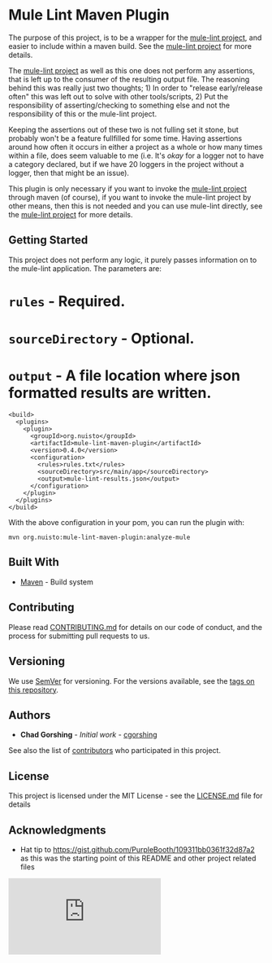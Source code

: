 # Mule Lint Maven Plugin

The purpose of this project, is to be a wrapper for the
[mule-lint project](https://github.com/nuisto/mule-lint),
and easier to include within a maven build. See the
[mule-lint project](https://github.com/nuisto/mule-lint) for
more details.

The [mule-lint project](https://github.com/nuisto/mule-lint) as well as this one does not perform any assertions,
that is left up to the consumer of the resulting output file. The reasoning
behind this was really just two thoughts; 1) In order to "release early/release
often" this was left out to solve with other tools/scripts, 2) Put the
responsibility of asserting/checking to something else and not the
responsibility of this or the mule-lint project.

Keeping the assertions out of these two is not fulling set it stone, but
probably won't be a feature fullfilled for some time. Having assertions around
how often it occurs in either a project as a whole or how many times within a
file, does seem valuable to me (i.e. It's _okay_ for a logger not to have a
category declared, but if we have 20 loggers in the project without a logger, then that
might be an issue).

This plugin is only necessary if you want to invoke the [mule-lint
project](https://github.com/nuisto/mule-lint)
through maven (of course), if you want to invoke the mule-lint project by other
means, then this is not needed and you can use mule-lint directly, see the
[mule-lint project](https://github.com/nuisto/mule-lint) for more details.

## Getting Started
This project does not perform any logic, it purely passes information on to the
mule-lint application. The parameters are:
# `rules` - Required.
# `sourceDirectory` - Optional.
# `output` - A file location where json formatted results are written.

```
<build>
  <plugins>
    <plugin>
      <groupId>org.nuisto</groupId>
      <artifactId>mule-lint-maven-plugin</artifactId>
      <version>0.4.0</version>
      <configuration>
        <rules>rules.txt</rules>
        <sourceDirectory>src/main/app</sourceDirectory>
        <output>mule-lint-results.json</output>
      </configuration>
    </plugin>
  </plugins>
</build>
```

With the above configuration in your pom, you can run the plugin with:
```
mvn org.nuisto:mule-lint-maven-plugin:analyze-mule
```

## Built With

* [Maven](https://maven.apache.org/) - Build system

## Contributing

Please read [CONTRIBUTING.md](https://github.com/nuisto/mule-lint-maven-plugin/CONTRIBUTING.md) for details on our code of conduct, and the process for submitting pull requests to us.

## Versioning

We use [SemVer](http://semver.org/) for versioning. For the versions available, see the [tags on this repository](https://github.com/nuisto/mule-lint-maven-plugin/tags). 

## Authors

* **Chad Gorshing** - *Initial work* - [cgorshing](https://gens.io/profile/cgorshing)

See also the list of [contributors](https://github.com/nuisto/mule-lint-maven-plugin/contributors) who participated in this project.

## License

This project is licensed under the MIT License - see the [LICENSE.md](LICENSE.md) file for details

## Acknowledgments

* Hat tip to https://gist.github.com/PurpleBooth/109311bb0361f32d87a2 as this
  was the starting point of this README and other project related files

[![Analytics](https://beacon-cgorshing.appspot.com/UA-24556575-4/nuisto/mule-lint-maven-plugin/README.md?pixel)](https://github.com/nuisto/mule-lint-maven-plugin/README.md)
